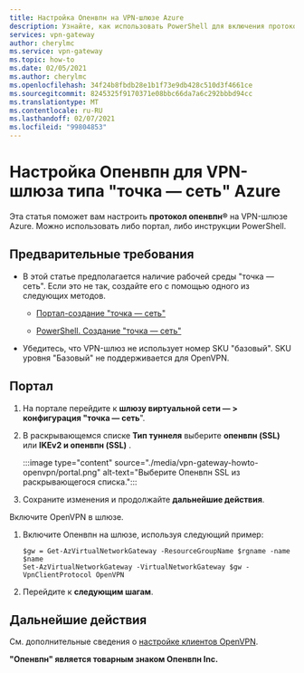 ```yaml
---
title: Настройка Опенвпн на VPN-шлюзе Azure
description: Узнайте, как использовать PowerShell для включения протокола Опенвпн на VPN-шлюзе Azure для среды типа "точка — сеть".
services: vpn-gateway
author: cherylmc
ms.service: vpn-gateway
ms.topic: how-to
ms.date: 02/05/2021
ms.author: cherylmc
ms.openlocfilehash: 34f24b8fbdb28e1b1f73e9db428c510d3f4661ce
ms.sourcegitcommit: 8245325f9170371e08bbc66da7a6c292bbbd94cc
ms.translationtype: MT
ms.contentlocale: ru-RU
ms.lasthandoff: 02/07/2021
ms.locfileid: "99804853"
---
```

# <a name="configure-openvpn-for-azure-point-to-site-vpn-gateway"></a>Настройка Опенвпн для VPN-шлюза типа "точка — сеть" Azure

Эта статья поможет вам настроить **протокол опенвпн®** на VPN-шлюзе Azure. Можно использовать либо портал, либо инструкции PowerShell.

## <a name="prerequisites"></a>Предварительные требования

* В этой статье предполагается наличие рабочей среды "точка — сеть". Если это не так, создайте его с помощью одного из следующих методов.

  * [Портал-создание "точка — сеть"](vpn-gateway-howto-point-to-site-resource-manager-portal.md)

  * [PowerShell. Создание "точка — сеть"](vpn-gateway-howto-point-to-site-rm-ps.md)

* Убедитесь, что VPN-шлюз не использует номер SKU "базовый". SKU уровня "Базовый" не поддерживается для OpenVPN.

## <a name="portal"></a>Портал

1. На портале перейдите к **шлюзу виртуальной сети — > конфигурация "точка — сеть**".
1. В раскрывающемся списке **Тип туннеля** выберите **опенвпн (SSL)** или **IKEv2 и опенвпн (SSL)** .

   :::image type="content" source="./media/vpn-gateway-howto-openvpn/portal.png" alt-text="Выберите Опенвпн SSL из раскрывающегося списка.":::
1. Сохраните изменения и продолжайте **дальнейшие действия**.

Включите OpenVPN в шлюзе.

1. Включите Опенвпн на шлюзе, используя следующий пример:

   ```azurepowershell-interactive
   $gw = Get-AzVirtualNetworkGateway -ResourceGroupName $rgname -name $name
   Set-AzVirtualNetworkGateway -VirtualNetworkGateway $gw -VpnClientProtocol OpenVPN
   ```
1. Перейдите к **следующим шагам**.

## <a name="next-steps"></a>Дальнейшие действия

См. дополнительные сведения о [настройке клиентов OpenVPN](vpn-gateway-howto-openvpn-clients.md).

**"Опенвпн" является товарным знаком Опенвпн Inc.**
